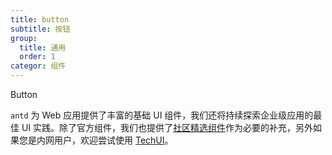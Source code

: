 ```yaml
---
title: button
subtitle: 按钮
group:
  title: 通用
  order: 1
categor: 组件
---
```


Button

`antd` 为 Web 应用提供了丰富的基础 UI 组件，我们还将持续探索企业级应用的最佳 UI 实践。除了官方组件，我们也提供了[社区精选组件](/docs/react/recommendation-cn)作为必要的补充，另外如果您是内网用户，欢迎尝试使用 [TechUI](https://techui.alipay.com)。

<code src="./_demo/button.tsx"></code>
